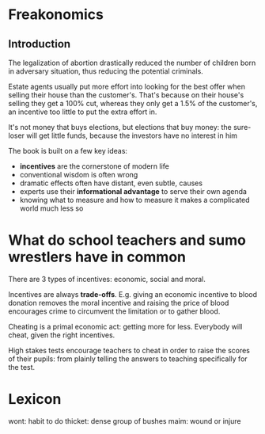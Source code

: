 # Freakonomics
## Introduction
The legalization of abortion drastically reduced the number of children born in adversary situation, thus reducing the potential criminals.

Estate agents usually put more effort into looking for the best offer when selling their house than the customer's. That's because on their house's selling they get a 100% cut, whereas they only get a 1.5% of the customer's, an incentive too little to put the extra effort in.

It's not money that buys elections, but elections that buy money: the sure-loser will get little funds, because the investors have no interest in him

The book is built on a few key ideas:
- **incentives** are the cornerstone of modern life
- conventional wisdom is often wrong
- dramatic effects often have distant, even subtle, causes
- experts use their **informational advantage** to serve their own agenda
- knowing what to measure and how to measure it makes a complicated world much less so

# What do school teachers and sumo wrestlers have in common
There are 3 types of incentives: economic, social and moral.

Incentives are always **trade-offs**. E.g. giving an economic incentive to blood donation removes the moral incentive and raising the price of blood encourages crime to circumvent the limitation or to gather blood.

Cheating is a primal economic act: getting more for less. Everybody will cheat, given the right incentives.

High stakes tests encourage teachers to cheat in order to raise the scores of their pupils: from plainly telling the answers to teaching specifically for the test.

# Lexicon
wont: habit to do
thicket: dense group of bushes
maim: wound or injure